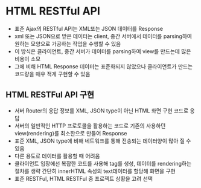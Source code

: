 # HTML RESTful API

- 표준 Ajax의 RESTful API는 XML또는 JSON 데이터를 Response
- xml 또는 JSON으로 받은 데이터는 client, 중간 서버에서 데이터를 parsing하여 원하는 모양으로 가공하는 작업을 수행할 수 있음
- 이 방식은 클라이언트, 중간 서버가 데이터를 parsing하여 view를 만드는데 많은 비용이 소모
- 그에 비해 HTML Response 데이터는 표준화되지 않았으나 클라이언트가 만드는 코드량을 매우 적게 구현할 수 있음

## HTML RESTFul API 구현

- 서버 Router의 응답 정보를 XML, JSON type이 아닌 HTML 화면 구현 코드로 응답
- 서버의 일반적인 HTTP 프로토콜을 활용하는 코드로
  기존의 사용하던 view(rendering)를 최소한으로 만들어 Response
- 표준 XML, JSON type에 비해 네트워크를 통해 전송되는 데이터양이 많아 질 수 있음
- 다른 용도로 데이터를 활용할 때 어려움
- 클라이언트 입장에선 복잡한 코드를 사용해 tag를
  생성, 데이터를 rendering하는 절차를 생략
  간단히 innerHTML 속성의 text데이터를 할당해
  화면을 구현
- 표준 RESTFul, HTML RESTFul 중 프로젝트 상황을
  고려 선택
